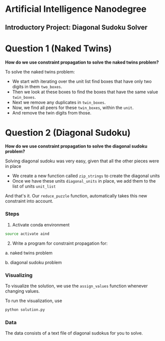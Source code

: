 # Artificial Intelligence Nanodegree
## Introductory Project: Diagonal Sudoku Solver

# Question 1 (Naked Twins)
**How do we use constraint propagation to solve the naked twins problem?**

To solve the naked twins problem:

* We start with iterating over the unit list find boxes that have only two digits in them `two_boxes`.
* Then we look at these boxes to find the boxes that have the same value `twin_boxes`.
* Next we remove any duplicates in `twin_boxes`.
* Now, we find all peers for these `twin_boxes`, within the `unit`.
* And remove the twin digits from those.


# Question 2 (Diagonal Sudoku)
**How do we use constraint propagation to solve the diagonal sudoku problem?**

Solving diagonal sudoku was very easy, given that all the other pieces were in place

* We create a new function called `zip_strings` to create the diagonal units
* Once we have these units `diagonal_units` in place, we add them to the list of units `unit_list`

And that's it. Our `reduce_puzzle` function, automatically takes this new constraint into account.

### Steps

1. Activate conda environment

  ```bash
  source activate aind
  ```

2. Write a program for constraint propagation for:

  a. naked twins problem

  b. diagonal sudoku problem

### Visualizing

To visualize the solution, we use the `assign_values` function whenever changing values.

To run the visualization, use

```bash
python solution.py
```

### Data

The data consists of a text file of diagonal sudokus for you to solve.
